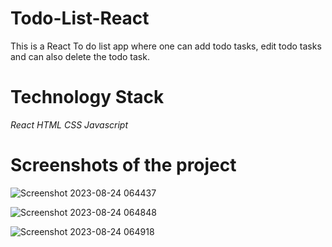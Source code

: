 # Todo-List-React

This is a React To do list app where one can add todo tasks, edit todo tasks and can also delete the todo task.

# Technology Stack

*React*   *HTML*   *CSS*   *Javascript*

# Screenshots of the project
![Screenshot 2023-08-24 064437](https://github.com/pulkit225/Todo-List-React/assets/101818015/d264d5bd-2803-415a-a969-d30d64759946)


![Screenshot 2023-08-24 064848](https://github.com/pulkit225/Todo-List-React/assets/101818015/2f227873-e0d8-4082-bc38-cbdbf3b3d9e2)


![Screenshot 2023-08-24 064918](https://github.com/pulkit225/Todo-List-React/assets/101818015/57aa649d-b0bc-4c5f-a399-3ca2d4f4048d)
